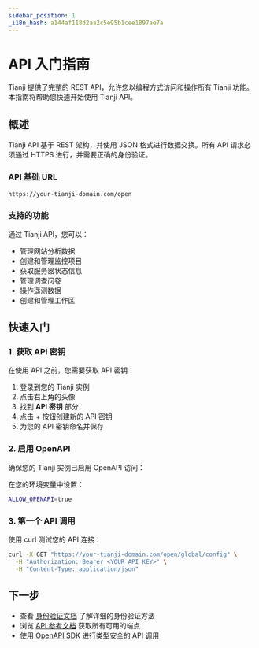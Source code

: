 ```yaml
---
sidebar_position: 1
_i18n_hash: a144af118d2aa2c5e95b1cee1897ae7a
---
```

# API 入门指南

Tianji 提供了完整的 REST API，允许您以编程方式访问和操作所有 Tianji 功能。本指南将帮助您快速开始使用 Tianji API。

## 概述

Tianji API 基于 REST 架构，并使用 JSON 格式进行数据交换。所有 API 请求必须通过 HTTPS 进行，并需要正确的身份验证。

### API 基础 URL

```bash
https://your-tianji-domain.com/open
```

### 支持的功能

通过 Tianji API，您可以：

- 管理网站分析数据
- 创建和管理监控项目
- 获取服务器状态信息
- 管理调查问卷
- 操作遥测数据
- 创建和管理工作区

## 快速入门

### 1. 获取 API 密钥

在使用 API 之前，您需要获取 API 密钥：

1. 登录到您的 Tianji 实例
2. 点击右上角的头像
3. 找到 **API 密钥** 部分
4. 点击 + 按钮创建新的 API 密钥
5. 为您的 API 密钥命名并保存

### 2. 启用 OpenAPI

确保您的 Tianji 实例已启用 OpenAPI 访问：

在您的环境变量中设置：
```bash
ALLOW_OPENAPI=true
```

### 3. 第一个 API 调用

使用 curl 测试您的 API 连接：

```bash
curl -X GET "https://your-tianji-domain.com/open/global/config" \
  -H "Authorization: Bearer <YOUR_API_KEY>" \
  -H "Content-Type: application/json"
```

## 下一步

- 查看 [身份验证文档](./authentication.md) 了解详细的身份验证方法
- 浏览 [API 参考文档](/api) 获取所有可用的端点
- 使用 [OpenAPI SDK](./openapi-sdk.md) 进行类型安全的 API 调用
